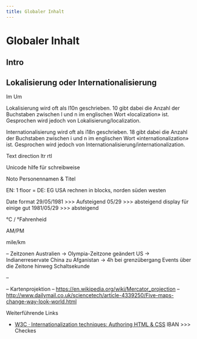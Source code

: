 ```yaml
---
title: Globaler Inhalt
---
```


# Globaler Inhalt


## Intro


## Lokalisierung oder Internationalisierung
Im Um



Lokalisierung wird oft als l10n geschrieben. 10 gibt dabei die Anzahl der Buchstaben zwischen l und n im englischen Wort «localization» ist. Gesprochen wird jedoch von Lokalisierung/localization.

Internationalisierung wird oft als i18n geschrieben. 18 gibt dabei die Anzahl der Buchstaben zwischen i und n im englischen Wort «internationalization» ist. Gesprochen wird jedoch von Internationalisierung/internationalization.




Text direction ltr rtl

Unicode hilfe für schreibweise

Noto
Personennamen & Titel

EN: 1 floor = DE: EG
USA rechnen in blocks, norden süden westen

Date format
29/05/1981  >>> Aufsteigend
05/29  >>> absteigend display für einige gut
1981/05/29 >>> absteigend

°C / °Fahrenheid

AM/PM

mile/km

– Zeitzonen
    Australien → Olympia-Zeitzone geändert
    US → Indianerreservate
    China zu Afganistan → 4h bei grenzübergang
	Events über die Zeitone hinweg
	Schaltsekunde

–

– Kartenprojektion
  – https://en.wikipedia.org/wiki/Mercator_projection
  – http://www.dailymail.co.uk/sciencetech/article-4339250/Five-maps-change-way-look-world.html




Weiterführende Links


* [W3C · Internationalization techniques: Authoring HTML & CSS](https://www.w3.org/International/techniques/authoring-html)
IBAN >>> Checkes
